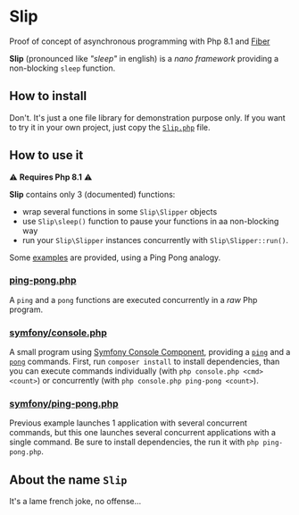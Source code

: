 # Slip
Proof of concept of asynchronous programming with Php 8.1 and [Fiber](https://wiki.php.net/rfc/fibers)


**Slip** (pronounced like _"sleep"_ in english) is a _nano framework_ providing a non-blocking `sleep` function.

## How to install
Don't.
It's just a one file library for demonstration purpose only.
If you want to try it in your own project, just copy the [`Slip.php`](Slip.php) file.

## How to use it
⚠️ **Requires Php 8.1** ⚠️

**Slip** contains only 3 (documented) functions:
* wrap several functions in some `Slip\Slipper` objects
* use `Slip\sleep()` function to pause your functions in aa non-blocking way
* run your `Slip\Slipper` instances concurrently with `Slip\Slipper::run()`.

Some [examples](examples) are provided, using a Ping Pong analogy.

### [ping-pong.php](examples/ping-pong.php)
A `ping` and a `pong` functions are executed concurrently in a _raw_ Php program.

### [symfony/console.php](examples/symfony/console.php)
A small program using [Symfony Console Component](https://symfony.com/doc/current/components/console),
providing a [`ping`](examples/symfony/src/PingCommand.php) and a [`pong`](examples/symfony/src/PongCommand.php) commands.
First, run `composer install` to install dependencies, than you can execute commands individually (with
`php console.php <cmd> <count>`) or concurrently (with `php console.php ping-pong <count>`).

### [symfony/ping-pong.php](examples/symfony/ping-pong.php)
Previous example launches 1 application with several concurrent commands,
but this one launches several concurrent applications with a single command.
Be sure to install dependencies, the run it with `php ping-pong.php`.

## About the name `Slip`
It's a lame french joke, no offense…
